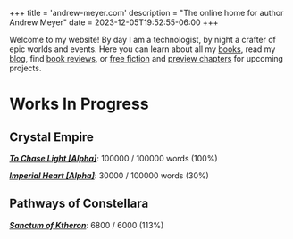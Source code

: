 +++
title = 'andrew-meyer.com'
description = "The online home for author Andrew Meyer"
date = 2023-12-05T19:52:55-06:00
+++

Welcome to my website! By day I am a technologist, by night a crafter of epic worlds and events. Here you can learn about all my [books](/works/), read my [blog](/posts/), find [book reviews](/tags/book-review/), or [free fiction](/tags/free-fiction/) and [preview chapters](/tags/preview-chapter/) for upcoming projects.

# Works In Progress

## Crystal Empire 
***[To Chase Light [Alpha]](/works/crystal-empire/)***: 100000 / 100000 words (100%)

***[Imperial Heart [Alpha]](/works/crystal-empire-2/)***: 30000 / 100000 words (30%)

## Pathways of Constellara

***[Sanctum of Ktheron](/works/paths-constellara/)***: 6800 / 6000 (113%)